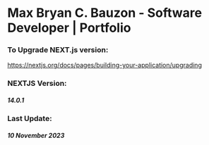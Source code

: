 # Max Bryan C. Bauzon - Software Developer | Portfolio

### To Upgrade NEXT.js version:
https://nextjs.org/docs/pages/building-your-application/upgrading

### NEXTJS Version:
##### 14.0.1

### Last Update:
##### 10 November 2023